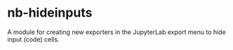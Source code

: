 # nb-hideinputs

A module for creating new exporters in the JupyterLab export menu to hide input (code) cells.
